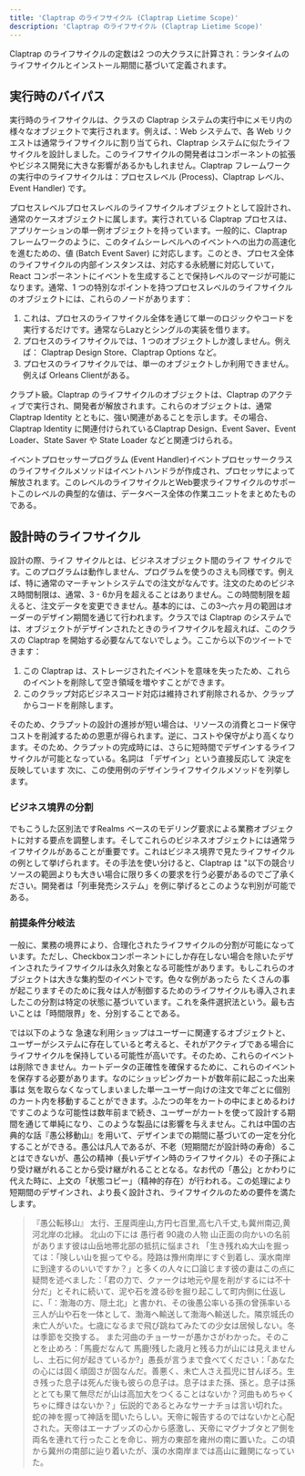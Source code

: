 ```yaml
---
title: 'Claptrap のライフサイクル (Claptrap Lietime Scope)'
description: 'Claptrap のライフサイクル (Claptrap Lietime Scope)'
---
```



Claptrap のライフサイクルの定数は2 つの大クラスに計算され：ランタイムのライフサイクルとインストール期間に基づいて定義されます。

## 実行時のバイパス

実行時のライフサイクルは、クラスの Claptrap システムの実行中にメモリ内の様々なオブジェクトで実行されます。例えば、：Web システムで、各 Web リクエストは通常ライフサイクルに割り当てられ、Claptrap システムに似たライフサイクルを設計しました。このライフサイクルの開発者はコンポーネントの拡張やビジネス開発に大きな影響があるかもしれません。Claptrap フレームワークの実行中のライフサイクルは：プロセスレベル (Process)、Claptrap レベル、Event Handler) です。

プロセスレベルプロセスレベルのライフサイクルオブジェクトとして設計され、通常のケースオブジェクトに属します。実行されている Claptrap プロセスは、アプリケーションの単一例オブジェクトを持っています。一般的に、Claptrap フレームワークのように、このタイムシーレベルへのイベントへの出力の高速化を進むための、値 (Batch Event Saver) に対応します。このとき、プロセス全体のライフサイクルの内部インスタンスは、対応する永続層に対応していて， React コンポーネントにイベントを生成することで保持レベルのマージが可能になります。通常、1 つの特別なポイントを持つプロセスレベルのライフサイクルのオブジェクトには、これらのノードがあります：

1. これは、プロセスのライフサイクル全体を通じて単一のロジックやコードを実行するだけです。通常ならLazyとシングルの実装を借ります。
2. プロセスのライフサイクルでは、1 つのオブジェクトしか渡しません。例えば： Claptrap Design Store、Claptrap Options など。
3. プロセスのライフサイクルでは、単一のオブジェクトしか利用できません。例えば Orleans Clientがある。

クラプト級。Claptrap のライフサイクルのオブジェクトは、Claptrap のアクティブで実行され、開発者が解放されます。これらのオブジェクトは、通常 Claptrap Identity とともに、強い関連があることを示します。その場合、Claptrap Identity に関連付けられているClaptrap Design、Event Saver、Event Loader、State Saver や State Loader などと関連づけられる。

イベントプロセッサープログラム (Event Handler)イベントプロセッサークラスのライフサイクルメソッドはイベントハンドラが作成され、プロセッサによって解放されます。このレベルのライフサイクルとWeb要求ライフサイクルのサポートこのレベルの典型的な値は、データベース全体の作業ユニットをまとめたものである。

## 設計時のライフサイクル

設計の際、ライフ サイクルとは、ビジネスオブジェクト間のライフ サイクルです。このプログラムは動作しません、プログラムを使うのさえも同様です。例えば、特に通常のマーチャントシステムでの注文がなんです。注文のためのビジネス時間制限は、通常、3 - 6か月を超えることはありません。この時間制限を超えると、注文データを変更できません。基本的には、この3〜六ヶ月の範囲はオーダーのデザイン期間を通じて行われます。クラスでは Claptrap のシステムでは、オブジェクトがデザインされたときのライフサイクルを超えれば、このクラスの Claptrap を開始する必要なんてないでしょう。ここから以下のツイートできます：

1. この Claptrap は、ストレージされたイベントを意味を失ったため、これらのイベントを削除して空き領域を増やすことができます。
2. このクラップ対応ビジネスコード対応は維持されず削除されるか、クラップからコードを削除します。

そのため、クラプットの設計の進捗が短い場合は、リソースの消費とコード保守コストを削減するための恩恵が得られます。逆に、コストや保守がより高くなります。そのため、クラプットの完成時には、さらに短時間でデザインするライフサイクルが可能となっている。名詞は 「デザイン」という直接反応して 決定を反映しています 次に、この使用例のデザインライフサイクルメソッドを列挙します。

### ビジネス境界の分割

でもこうした区別法ですRealms ベースのモデリング要求による業務オブジェクトに対する要点を調整します。そしてこれらのビジネスオブジェクトには通常ライフサイクルがあることが重要です。これはビジネス境界で見たライフサイクルの例として挙げられます。その手法を使い分けると、Claptrap は "以下の競合リソースの範囲よりも大きい場合に限り多くの要求を行う必要があるのでご了承ください。開発者は「列車発売システム」を例に挙げるとこのような判別が可能である。

### 前提条件分岐法

一般に、業務の境界により、合理化されたライフサイクルの分割が可能になっています。ただし、Checkboxコンポーネントにしか存在しない場合を除いたデザインされたライフサイクルは永久対象となる可能性があります。もしこれらのオブジェクトは大きな集約型のイベントです。色々な例があったら たくさんの事が起こりますそのために我々は人が制御するためのライフサイクルも導入されましたこの分割は特定の状態に基づいています。これを条件選択法という。最も古いことは「時間限界」を、分別することである。

では以下のような 急速な利用ショップはユーザーに関連するオブジェクトと、ユーザーがシステムに存在していると考えると、それがアクティブである場合にライフサイクルを保持している可能性が高いです。そのため、これらのイベントは削除できません。カートデータの正確性を確保するために、これらのイベントを保存する必要があります。なのにショッピングカートが数年前に起こった出来事は 気を取らなくなってしまいました単一ユーザー向けの注文で年ごとに個別のカート内を移動することができます。ふたつの年をカートの中にまとめるわけですこのような可能性は数年前まで続き、ユーザーがカートを使って設計する期間を通じて単純になり、このような製品には影響を与えません。これは中国の古典的な話『愚公移動山』を用いて、デザインまでの期間に基づいての一定を分化することができる。愚公は凡人であるが、不老（短期間だが設計時の寿命）ることはできないが、愚公の精神（長いデザイン時のライフサイクル）その子孫により受け継がれることから受け継がれることとなる。なお代の「愚公」とかわりに代えた時に、上文の「状態コピー」（精神的存在）が行われる。この処理により短期間のデザインされ、より長く設計され、ライフサイクルのための要件を満たします。

> 『愚公転移山』 太行、王屋両座山,方円七百里,高七八千丈,も冀州南辺,黄河北岸の北縁。 北山の下には 愚行者 90歳の人物 山正面の向かいの名前があります彼は山岳地帯北部の抵抗に悩まされ 「生き残れぬ大山を掘っては：「険しい山を掘ってやる。陸路は豫州南岸にすぐ到着し、漢水南岸に到達するのいいですか？」と多くの人々に口論じます彼の妻はこの点に疑問を述べました：「君の力で、クァークは地元や屋を削がするには不十分だ」とそれに続いて、泥や石を渡る砂を掘り起こして町内側に仕返しに、「：渤海の方、隠土北」と書かれ、その後愚公率いる孫の曾孫率いる三人が山や石を一体として、渤海へ輸送して渤海へ輸送した。隣京城氏の未亡人がいた。七歳になるまで飛び跳ねてみたての少女は居候しない。冬は季節を交換する。 また河曲のチョーサーが愚かさがわかった。そのことを止めろ：「馬鹿だなんて 馬鹿!残した歳月と残る力が山には見えませんし、土石に何が起きているか?」愚長が言うまで食べてください：「あなたの心には固く頑固さが固なんだ。善悪く、未亡人さえ孤児に甘んぼろ。生き残った息子は死んだ後も彼らの息子は。息子はまた孫、孫と。息子は孫ととても果て無尽だが山は高加大をつくることはないか？河曲もめちゃくちゃに輝きはないか？」伝説的であるとみなサーナチョは言い切れた。 蛇の神を握って神話を聞いたらしい。天帝に報告するのではないかと心配された。天帝はエーナブッズの心から感激し、天帝にマグナブタとア側を両名を連れて行ったことを命じ、朔方の東部を雍州の南に置いた。この頃から冀州の南部に辿り着いたが、漢の水南岸までは高山に難関になっていた。
